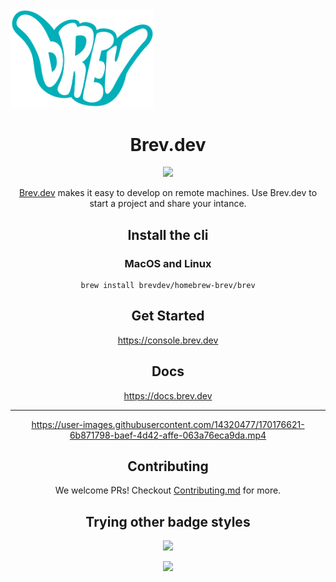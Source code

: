 <boolp align="center">
<img width="230" src="https://raw.githubusercontent.com/brevdev/assets/main/logo.svg"/>
</p>

# Brev.dev

[![](https://uohmivykqgnnbiouffke.supabase.co/storage/v1/object/public/landingpage/createdevenv1.svg)](https://console.brev.dev/environment/new?repo=https://github.com/brevdev/brev-cli&instance=2x8)

[Brev.dev](https://brev.dev) makes it easy to develop on remote machines. Use Brev.dev to start a project and share your intance.

## Install the cli

### MacOS and Linux

```
brew install brevdev/homebrew-brev/brev
```

## Get Started

https://console.brev.dev

## Docs

https://docs.brev.dev

---

https://user-images.githubusercontent.com/14320477/170176621-6b871798-baef-4d42-affe-063a76eca9da.mp4

## Contributing

We welcome PRs! Checkout [Contributing.md](docs/CONTRIBUTING.md) for more.

## Trying other badge styles

[![](https://uohmivykqgnnbiouffke.supabase.co/storage/v1/object/public/landingpage/brevdeployblack.svg?t=2023-08-15T14%3A21%3A03.847Z)](https://console.brev.dev/environment/new?repo=https://github.com/brevdev/brev-cli&instance=2x8)

[![](https://uohmivykqgnnbiouffke.supabase.co/storage/v1/object/public/landingpage/brevdeploynavy.svg?t=2023-08-15T14%3A21%3A03.847Z)](https://console.brev.dev/environment/new?repo=https://github.com/brevdev/brev-cli&instance=2x8)
